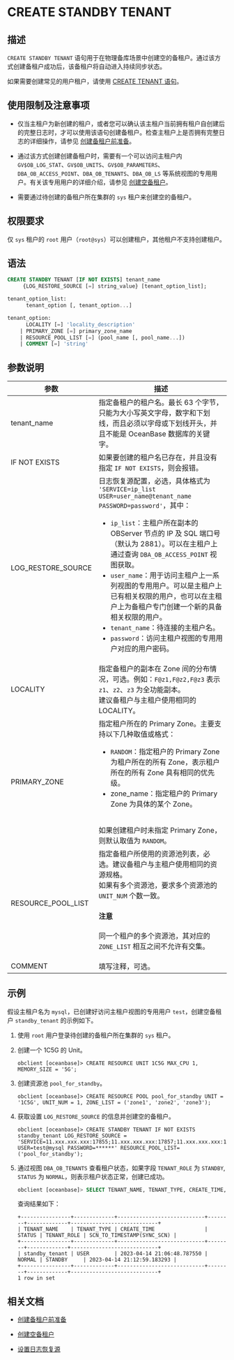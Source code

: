 # CREATE STANDBY TENANT

## 描述

`CREATE STANDBY TENANT` 语句用于在物理备库场景中创建空的备租户。通过该方式创建备租户成功后，该备租户将自动进入持续同步状态。

如果需要创建常见的用户租户，请使用 [CREATE TENANT 语句](800.create-tenant.md)。

## 使用限制及注意事项

* 仅当主租户为新创建的租户，或者您可以确认该主租户当前拥有租户自创建后的完整日志时，才可以使用该语句创建备租户。检查主租户上是否拥有完整日志的详细操作，请参见 [创建备租户前准备](../../../../600.manage/400.high-availability/300.physical-standby-database-disaster-recovery/200.create-a-standby-tenant/100.preparations-for-creat-standby-tenant.md)。

* 通过该方式创建创建备租户时，需要有一个可以访问主租户内 `GV$OB_LOG_STAT`、`GV$OB_UNITS`、`GV$OB_PARAMETERS`、`DBA_OB_ACCESS_POINT`、`DBA_OB_TENANTS`、`DBA_OB_LS` 等系统视图的专用用户。有关该专用用户的详细介绍，请参见 [创建空备租户](../../../600.manage/400.high-availability/300.physical-standby-database-disaster-recovery/200.create-a-standby-tenant/200.create-an-empty-standby-tenant.md)。

* 需要通过待创建的备租户所在集群的 `sys` 租户来创建空的备租户。

## 权限要求

仅 `sys` 租户的 `root` 用户（`root@sys`）可以创建租户，其他租户不支持创建租户。

## 语法

```sql
CREATE STANDBY TENANT [IF NOT EXISTS] tenant_name 
     {LOG_RESTORE_SOURCE [=] string_value} [tenant_option_list];

tenant_option_list: 
      tenant_option [, tenant_option...]

tenant_option:  
      LOCALITY [=] 'locality_description' 
    | PRIMARY_ZONE [=] primary_zone_name 
    | RESOURCE_POOL_LIST [=] (pool_name [, pool_name...]) 
    | COMMENT [=] 'string' 
```

## 参数说明

|          参数            |                描述                                                                                                      |
|--------------------------|--------------------------------------------------------------------------------------------------------------------------|
| tenant_name              | 指定备租户的租户名。最长 63 个字节，只能为大小写英文字母，数字和下划线，而且必须以字母或下划线开头，并且不能是 OceanBase 数据库的关键字。 |
| IF NOT EXISTS            | 如果要创建的租户名已存在，并且没有指定 `IF NOT EXISTS`，则会报错。    |
| LOG_RESTORE_SOURCE       | 日志恢复源配置，必选，具体格式为 `'SERVICE=ip_list USER=user_name@tenant_name PASSWORD=password'`，其中：<ul><li>`ip_list`：主租户所在副本的 OBServer 节点的 IP 及 SQL 端口号（默认为 2881）。可以在主租户上通过查询 `DBA_OB_ACCESS_POINT` 视图获取。</li> <li>`user_name`：用于访问主租户上一系列视图的专用用户。可以是主租户上已有相关权限的用户，也可以在主租户上为备租户专门创建一个新的具备相关权限的用户。</li> <li>`tenant_name`：待连接的主租户名。</li> <li>`password`：访问主租户视图的专用用户对应的用户密码。</li></ul> |
| LOCALITY                 | 指定备租户的副本在 Zone 间的分布情况，可选。例如：`F@z1,F@z2,F@z3` 表示 `z1`、`z2`、`z3` 为全功能副本。</br>建议备租户与主租户使用相同的 LOCALITY。    |
| PRIMARY_ZONE             | 指定租户所在的 Primary Zone。主要支持以下几种取值或格式：<ul><li>`RANDOM`：指定租户的 Primary Zone 为租户所在的所有 Zone，表示租户所在的所有 Zone 具有相同的优先级。</li> <li>zone_name：指定租户的 Primary Zone 为具体的某个 Zone。</li></ul> </br>如果创建租户时未指定 Primary Zone，则默认取值为 `RANDOM`。 |
| RESOURCE_POOL_LIST       | 指定备租户所使用的资源池列表，必选。建议备租户与主租户使用相同的资源规格。</br>如果有多个资源池，要求多个资源池的 `UNIT_NUM` 个数一致。<main id="notice" type='notice'><h4>注意</h4><p>同一个租户的多个资源池，其对应的 `ZONE_LIST` 相互之间不允许有交集。</p></main> |
| COMMENT                  | 填写注释，可选。   |

## 示例

假设主租户名为 `mysql`，已创建好访问主租户视图的专用用户 `test`，创建空备租户 `standby_tenant` 的示例如下。

1. 使用 `root` 用户登录待创建的备租户所在集群的 `sys` 租户。

2. 创建一个 1C5G 的 Unit。

   ```shell
   obclient [oceanbase]> CREATE RESOURCE UNIT 1C5G MAX_CPU 1, MEMORY_SIZE = '5G';
   ```

3. 创建资源池 `pool_for_standby`。

   ```shell
   obclient [oceanbase]> CREATE RESOURCE POOL pool_for_standby UNIT = '1C5G', UNIT_NUM = 1, ZONE_LIST = ('zone1', 'zone2', 'zone3');
   ```

4. 获取设置 `LOG_RESTORE_SOURCE` 的信息并创建空的备租户。

   ```shell
   obclient [oceanbase]> CREATE STANDBY TENANT IF NOT EXISTS standby_tenant LOG_RESTORE_SOURCE = 'SERVICE=11.xxx.xxx.xxx:17855;11.xxx.xxx.xxx:17857;11.xxx.xxx.xxx:17859 USER=test@mysql PASSWORD=******' RESOURCE_POOL_LIST=('pool_for_standby');
   ```

5. 通过视图 `DBA_OB_TENANTS` 查看租户状态，如果字段 `TENANT_ROLE` 为 `STANDBY`, `STATUS` 为 `NORMAL`，则表示租户状态正常，创建已成功。

   ```sql
   obclient [oceanbase]> SELECT TENANT_NAME, TENANT_TYPE, CREATE_TIME, STATUS, TENANT_ROLE,SCN_TO_TIMESTAMP(SYNC_SCN) FROM oceanbase.DBA_OB_TENANTS WHERE TENANT_NAME = 'standby_tenant';
   ```

   查询结果如下：

   ```shell
   +----------------+-------------+----------------------------+--------+-------------+----------------------------+
   | TENANT_NAME    | TENANT_TYPE | CREATE_TIME                | STATUS | TENANT_ROLE | SCN_TO_TIMESTAMP(SYNC_SCN) |
   +----------------+-------------+----------------------------+--------+-------------+----------------------------+
   | standby_tenant | USER        | 2023-04-14 21:06:48.787550 | NORMAL | STANDBY     | 2023-04-14 21:12:59.183293 |
   +----------------+-------------+----------------------------+--------+-------------+----------------------------+
   1 row in set 
   ```

## 相关文档

* [创建备租户前准备](../../../../600.manage/400.high-availability/300.physical-standby-database-disaster-recovery/200.create-a-standby-tenant/100.preparations-for-creat-standby-tenant.md)

* [创建空备租户](../../../../600.manage/400.high-availability/300.physical-standby-database-disaster-recovery/200.create-a-standby-tenant/200.create-an-empty-standby-tenant.md)

* [设置日志恢复源](../../../../600.manage/400.high-availability/300.physical-standby-database-disaster-recovery/300.log-transport-service/200.configure-the-log-transport-service/100.set-log-restore-source.md)